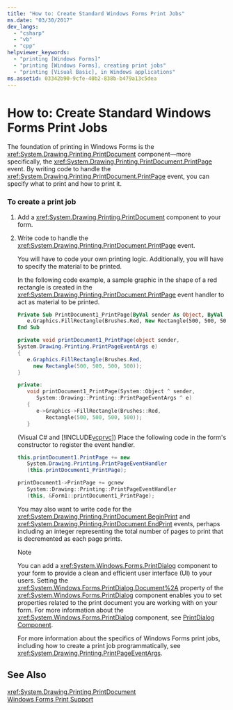 ```yaml
---
title: "How to: Create Standard Windows Forms Print Jobs"
ms.date: "03/30/2017"
dev_langs: 
  - "csharp"
  - "vb"
  - "cpp"
helpviewer_keywords: 
  - "printing [Windows Forms]"
  - "printing [Windows Forms], creating print jobs"
  - "printing [Visual Basic], in Windows applications"
ms.assetid: 03342b90-9cfe-40b2-838b-b479a13c5dea
---
```

# How to: Create Standard Windows Forms Print Jobs
The foundation of printing in Windows Forms is the <xref:System.Drawing.Printing.PrintDocument> component—more specifically, the <xref:System.Drawing.Printing.PrintDocument.PrintPage> event. By writing code to handle the <xref:System.Drawing.Printing.PrintDocument.PrintPage> event, you can specify what to print and how to print it.  
  
### To create a print job  
  
1.  Add a <xref:System.Drawing.Printing.PrintDocument> component to your form.  
  
2.  Write code to handle the <xref:System.Drawing.Printing.PrintDocument.PrintPage> event.  
  
     You will have to code your own printing logic. Additionally, you will have to specify the material to be printed.  
  
     In the following code example, a sample graphic in the shape of a red rectangle is created in the <xref:System.Drawing.Printing.PrintDocument.PrintPage> event handler to act as material to be printed.  
  
    ```vb  
    Private Sub PrintDocument1_PrintPage(ByVal sender As Object, ByVal e As System.Drawing.Printing.PrintPageEventArgs) Handles PrintDocument1.PrintPage  
       e.Graphics.FillRectangle(Brushes.Red, New Rectangle(500, 500, 500, 500))  
    End Sub  
    ```  
  
    ```csharp  
    private void printDocument1_PrintPage(object sender,   
    System.Drawing.Printing.PrintPageEventArgs e)  
    {  
       e.Graphics.FillRectangle(Brushes.Red,   
         new Rectangle(500, 500, 500, 500));  
    }  
    ```  
  
    ```cpp  
    private:  
       void printDocument1_PrintPage(System::Object ^ sender,  
          System::Drawing::Printing::PrintPageEventArgs ^ e)  
       {  
          e->Graphics->FillRectangle(Brushes::Red,  
             Rectangle(500, 500, 500, 500));  
       }  
    ```  
  
     (Visual C# and [!INCLUDE[vcprvc](../../../../includes/vcprvc-md.md)]) Place the following code in the form's constructor to register the event handler.  
  
    ```csharp  
    this.printDocument1.PrintPage += new  
       System.Drawing.Printing.PrintPageEventHandler  
       (this.printDocument1_PrintPage);  
    ```  
  
    ```cpp  
    printDocument1->PrintPage += gcnew  
       System::Drawing::Printing::PrintPageEventHandler  
       (this, &Form1::printDocument1_PrintPage);  
    ```  
  
     You may also want to write code for the <xref:System.Drawing.Printing.PrintDocument.BeginPrint> and <xref:System.Drawing.Printing.PrintDocument.EndPrint> events, perhaps including an integer representing the total number of pages to print that is decremented as each page prints.  
  
    > [!NOTE]
    >  You can add a <xref:System.Windows.Forms.PrintDialog> component to your form to provide a clean and efficient user interface (UI) to your users. Setting the <xref:System.Windows.Forms.PrintDialog.Document%2A> property of the <xref:System.Windows.Forms.PrintDialog> component enables you to set properties related to the print document you are working with on your form. For more information about the <xref:System.Windows.Forms.PrintDialog> component, see [PrintDialog Component](../../../../docs/framework/winforms/controls/printdialog-component-windows-forms.md).  
  
     For more information about the specifics of Windows Forms print jobs, including how to create a print job programmatically, see <xref:System.Drawing.Printing.PrintPageEventArgs>.  
  
## See Also  
 <xref:System.Drawing.Printing.PrintDocument>  
 [Windows Forms Print Support](../../../../docs/framework/winforms/advanced/windows-forms-print-support.md)

